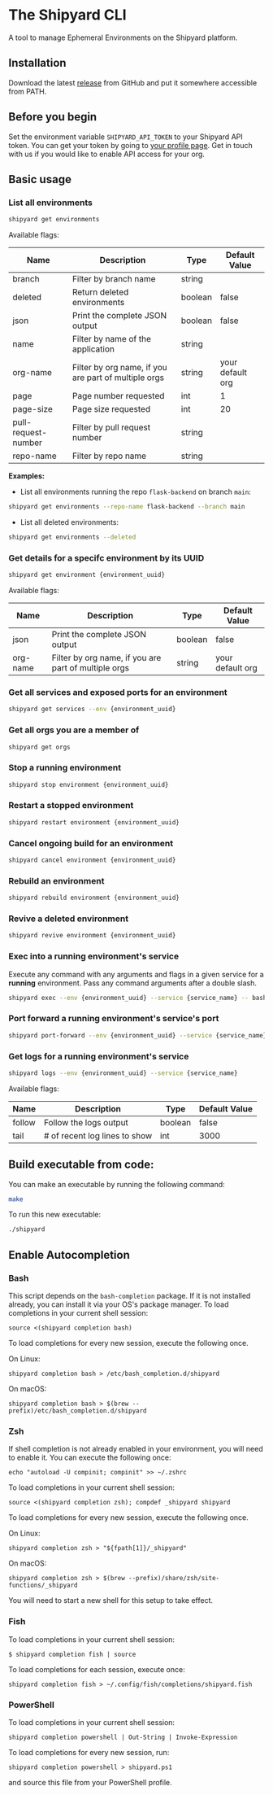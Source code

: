 # The Shipyard CLI

A tool to manage Ephemeral Environments on the Shipyard platform.

## Installation

Download the latest [release](https://github.com/shipyardbuild/shipyard-cli/releases) from GitHub and put it somewhere accessible from PATH.

## Before you begin

Set the environment variable `SHIPYARD_API_TOKEN` to your Shipyard API token.
You can get your token by going to [your profile page](https://shipyard.build/profile). Get in touch with us if you would like to enable API access for your org.

## Basic usage

### List all environments
```bash
shipyard get environments
```

Available flags:

| Name | Description | Type | Default Value |
| -| - | - | - |
| branch | Filter by branch name | string | |
| deleted| Return deleted environments | boolean | false |
| json | Print the complete JSON output  | boolean | false |
| name | Filter by name of the application | string | |
| org-name | Filter by org name, if you are part of multiple orgs | string | your default org |
| page | Page number requested | int | 1 |
| page-size | Page size requested | int | 20 |
| pull-request-number | Filter by pull request number | string |  |
| repo-name | Filter by repo name | string |  |

**Examples:**
- List all environments running the repo `flask-backend` on branch `main`:
```bash
shipyard get environments --repo-name flask-backend --branch main
```
- List all deleted environments:
```bash
shipyard get environments --deleted
```

### Get details for a specifc environment by its UUID
```bash
shipyard get environment {environment_uuid}
```

Available flags:

| Name | Description | Type | Default Value |
| -| - | - | - |
| json | Print the complete JSON output  | boolean | false |
| org-name | Filter by org name, if you are part of multiple orgs | string | your default org |

### Get all services and exposed ports for an environment
```bash
shipyard get services --env {environment_uuid}
```

### Get all orgs you are a member of
```bash
shipyard get orgs
```

### Stop a running environment
```bash
shipyard stop environment {environment_uuid}
```

### Restart a stopped environment
```bash
shipyard restart environment {environment_uuid}
```

### Cancel ongoing build for an environment
```bash
shipyard cancel environment {environment_uuid}
```

### Rebuild an environment
```bash
shipyard rebuild environment {environment_uuid}
```

### Revive a deleted environment
```bash
shipyard revive environment {environment_uuid}
```

### Exec into a running environment's service
   Execute any command with any arguments and flags in a given service for a **running** environment. Pass any command arguments after a double slash.
```bash
shipyard exec --env {environment_uuid} --service {service_name} -- bash
```

### Port forward a running environment's service's port
```bash
shipyard port-forward --env {environment_uuid} --service {service_name} --ports 80:80
```

### Get logs for a running environment's service
```bash
shipyard logs --env {environment_uuid} --service {service_name}
```

Available flags:

| Name | Description | Type | Default Value |
| -| - | - | - |
| follow | Follow the logs output | boolean | false|
| tail| # of recent log lines to show | int | 3000 |


## Build executable from code:

You can make an executable by running the following command:
```bash
make
```

To run this new executable:
```bash
./shipyard
```

## Enable Autocompletion

### Bash
This script depends on the `bash-completion` package. If it is not installed already, you can install it via your OS's package manager.
To load completions in your current shell session:
```
source <(shipyard completion bash)
```
To load completions for every new session, execute the following once.

On Linux:
```
shipyard completion bash > /etc/bash_completion.d/shipyard
```
On macOS:
```
shipyard completion bash > $(brew --prefix)/etc/bash_completion.d/shipyard
```

### Zsh
If shell completion is not already enabled in your environment, you will need to enable it. You can execute the following once:
```
echo "autoload -U compinit; compinit" >> ~/.zshrc
```
To load completions in your current shell session:
```
source <(shipyard completion zsh); compdef _shipyard shipyard
```
To load completions for every new session, execute the following once.

On Linux:
```
shipyard completion zsh > "${fpath[1]}/_shipyard"
```
On macOS:
```
shipyard completion zsh > $(brew --prefix)/share/zsh/site-functions/_shipyard
```
You will need to start a new shell for this setup to take effect.

### Fish
To load completions in your current shell session:
```
$ shipyard completion fish | source
```
To load completions for each session, execute once:
```
shipyard completion fish > ~/.config/fish/completions/shipyard.fish
```

### PowerShell
To load completions in your current shell session:
```
shipyard completion powershell | Out-String | Invoke-Expression
```
To load completions for every new session, run:
```
shipyard completion powershell > shipyard.ps1
```
and source this file from your PowerShell profile.
